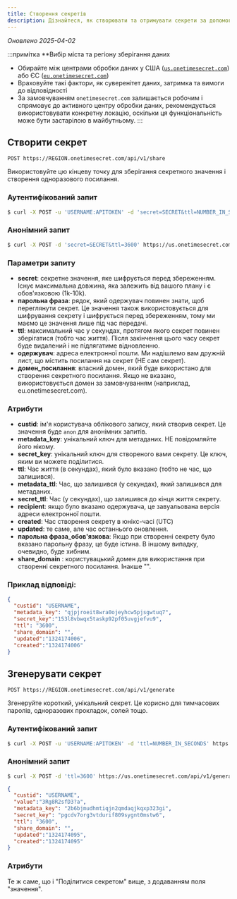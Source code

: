 ```yaml
---
title: Створення секретів
description: Дізнайтеся, як створювати та отримувати секрети за допомогою Onetime Secret REST API, з підтримкою як авторизованого, так і анонімного використання.
---
```


_Оновлено 2025-04-02_

:::примітка
**Вибір міста та регіону зберігання даних
- Обирайте між центрами обробки даних у США ([`us.onetimesecret.com`](https://us.onetimesecret.com/)) або ЄС ([`eu.onetimesecret.com`](https://eu.onetimesecret.com/))
- Враховуйте такі фактори, як суверенітет даних, затримка та вимоги до відповідності
- За замовчуванням `onetimesecret.com` залишається робочим і спрямовує до активного центру обробки даних, рекомендується використовувати конкретну локацію, оскільки ця функціональність може бути застарілою в майбутньому.
:::


## Створити секрет

`POST https://REGION.onetimesecret.com/api/v1/share`

Використовуйте цю кінцеву точку для зберігання секретного значення і створення одноразового посилання.


### Аутентифікований запит

```bash
$ curl -X POST -u 'USERNAME:APITOKEN' -d 'secret=SECRET&ttl=NUMBER_IN_SECONDS' https://us.onetimesecret.com/api/v1/share
```

### Анонімний запит

```bash
$ curl -X POST -d 'secret=SECRET&ttl=3600' https://us.onetimesecret.com/api/v1/share
```

### Параметри запиту

- **secret**: секретне значення, яке шифрується перед збереженням. Існує максимальна довжина, яка залежить від вашого плану і є обов'язковою (1k-10k).
- **парольна фраза**: рядок, який одержувач повинен знати, щоб переглянути секрет. Це значення також використовується для шифрування секрету і шифрується перед збереженням, тому ми маємо це значення лише під час передачі.
- **ttl**: максимальний час у секундах, протягом якого секрет повинен зберігатися (тобто час життя). Після закінчення цього часу секрет буде видалений і не підлягатиме відновленню.
- **одержувач**: адреса електронної пошти. Ми надішлемо вам дружній лист, що містить посилання на секрет (НЕ сам секрет).
- **домен_посилання**: власний домен, який буде використано для створення секретного посилання. Якщо не вказано, використовується домен за замовчуванням (наприклад, eu.onetimesecret.com).

### Атрибути

- **custid**: ім'я користувача облікового запису, який створив секрет. Це значення буде `anon` для анонімних запитів.
- **metadata\_key**: унікальний ключ для метаданих. НЕ повідомляйте його нікому.
- **secret\_key**: унікальний ключ для створеного вами секрету. Це ключ, яким ви можете поділитися.
- **ttl**: Час життя (в секундах), який було вказано (тобто не час, що залишився).
- **metadata\_ttl**: Час, що залишився (у секундах), який залишився для метаданих.
- **secret\_ttl**: Час (у секундах), що залишився до кінця життя секрету.
- **recipient**: якщо було вказано одержувача, це завуальована версія адреси електронної пошти.
- **created**: Час створення секрету в юнікс-часі (UTC)
- **updated**: те саме, але час останнього оновлення.
- **парольна фраза\_обов'язкова**: Якщо при створенні секрету було вказано парольну фразу, це буде істина. В іншому випадку, очевидно, буде хибним.
- **share_domain** : користувацький домен для використання при створенні секретного посилання. Інакше "".


### Приклад відповіді:

```json
{
  "custid": "USERNAME",
  "metadata_key": "qjpjroeit8wra0ojeyhcw5pjsgwtuq7",
  "secret_key":"153l8vbwqx5taskp92pf05uvgjefvu9",
  "ttl": "3600",
  "share_domain": "",
  "updated":"1324174006",
  "created":"1324174006"
}
```

## Згенерувати секрет

`POST https://REGION.onetimesecret.com/api/v1/generate`

Згенеруйте короткий, унікальний секрет. Це корисно для тимчасових паролів, одноразових прокладок, солей тощо.

### Аутентифікований запит

```bash
$ curl -X POST -u 'USERNAME:APITOKEN' -d 'ttl=NUMBER_IN_SECONDS' https://us.onetimesecret.com/api/v1/generate
```

### Анонімний запит

```bash
$ curl -X POST -d 'ttl=3600' https://us.onetimesecret.com/api/v1/generate
```


```json
{
  "custid": "USERNAME",
  "value":"3Rg8R2sfD3?a",
  "metadata_key": "2b6bjmudhmtiqjn2qmdaqjkqxp323gi",
  "secret_key": "pgcdv7org3vtdurif809sygnt0mstw6",
  "ttl": "3600",
  "share_domain": "",
  "updated":"1324174095",
  "created":"1324174095"
}
```

### Атрибути

Те ж саме, що і "Поділитися секретом" вище, з додаванням поля "значення".
